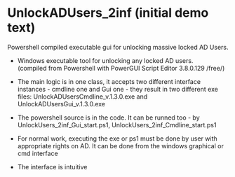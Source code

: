 # UnlockADUsers_2inf (initial demo text)
Powershell compiled executable gui for  unlocking massive locked AD Users.

- Windows executable tool for unlocking any locked AD users.  
(compiled from Powershell with PowerGUI Script Editor 3.8.0.129 /free/)
<!-- two spaces  for rodinary newline (after 'users') -->

- The main logic is in one class, it accepts two different interface instances - cmdline one and Gui one - they result in two different exe files:
UnlockADUsersCmdline_v.1.3.0.exe and UnlockADUsersGui_v.1.3.0.exe

- The powershell source is in the code. It can be runned too - by UnlockUsers_2inf_Gui_start.ps1, UnlockUsers_2inf_Cmdline_start.ps1

- For normal work, executing the exe or ps1 must be done by user with appropriate rights on AD. It can be done from the windows graphical or cmd interface

- The interface is intuitive
